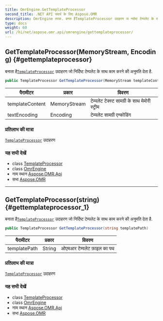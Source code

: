 ```yaml
---
title: OmrEngine.GetTemplateProcessor
second_title: .NET API संदर्भ के लिए Aspose.OMR
description: OmrEngine तरक. बनत हैTemplateProcessor उदहरण ज नर्दष्ट टेम्पलेट के सथ कम करने क अनुमत देत है.
type: docs
weight: 60
url: /hi/net/aspose.omr.api/omrengine/gettemplateprocessor/
---
```

## GetTemplateProcessor(MemoryStream, Encoding) {#gettemplateprocessor}

बनाता है[`TemplateProcessor`](../../templateprocessor/) उदाहरण जो निर्दिष्ट टेम्पलेट के साथ काम करने की अनुमति देता है.

```csharp
public TemplateProcessor GetTemplateProcessor(MemoryStream templateContent, Encoding textEncoding)
```

| पैरामीटर | प्रकार | विवरण |
| --- | --- | --- |
| templateContent | MemoryStream | टेम्पलेट टेक्स्ट सामग्री के साथ मेमोरी स्ट्रीम |
| textEncoding | Encoding | टेम्पलेट सामग्री एन्कोडिंग |

### प्रतिलाभ की मात्रा

[`TemplateProcessor`](../../templateprocessor/) उदाहरण

### यह सभी देखें

* class [TemplateProcessor](../../templateprocessor/)
* class [OmrEngine](../)
* नाम स्थान [Aspose.OMR.Api](../../omrengine/)
* सभा [Aspose.OMR](../../../)

---

## GetTemplateProcessor(string) {#gettemplateprocessor_1}

बनाता है[`TemplateProcessor`](../../templateprocessor/) उदाहरण जो निर्दिष्ट टेम्पलेट के साथ काम करने की अनुमति देता है.

```csharp
public TemplateProcessor GetTemplateProcessor(string templatePath)
```

| पैरामीटर | प्रकार | विवरण |
| --- | --- | --- |
| templatePath | String | ओएमआर टेम्पलेट फ़ाइल का पथ |

### प्रतिलाभ की मात्रा

[`TemplateProcessor`](../../templateprocessor/) उदाहरण

### यह सभी देखें

* class [TemplateProcessor](../../templateprocessor/)
* class [OmrEngine](../)
* नाम स्थान [Aspose.OMR.Api](../../omrengine/)
* सभा [Aspose.OMR](../../../)


